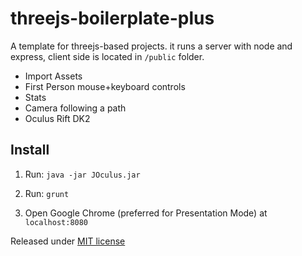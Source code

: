 # threejs-boilerplate-plus
A template for threejs-based projects. it runs a server with node and express, client side is located in `/public` folder.

  - Import Assets
  - First Person mouse+keyboard controls
  - Stats
  - Camera following a path
  - Oculus Rift DK2


Install
-------

 1) Run:
  `java -jar JOculus.jar`

 2) Run:
  `grunt`
 
 3) Open Google Chrome (preferred for Presentation Mode) at `localhost:8080`



Released under [MIT license](https://github.com/marcomarchesi/threejs-boilerplate-plus/blob/master/LICENSE)
